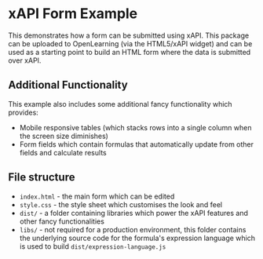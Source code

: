 # xAPI Form Example

This demonstrates how a form can be submitted using xAPI. This package can be uploaded to OpenLearning (via the HTML5/xAPI widget) and can be used as a starting point to build an HTML form where the data is submitted over xAPI.

## Additional Functionality

This example also includes some additional fancy functionality which provides:
 * Mobile responsive tables (which stacks rows into a single column when the screen size diminishes)
 * Form fields which contain formulas that automatically update from other fields and calculate results

## File structure
 * `index.html` - the main form which can be edited
 * `style.css`  - the style sheet which customises the look and feel
 * `dist/`      - a folder containing libraries which power the xAPI features and other fancy functionalities
 * `libs/`      - not required for a production environment, this folder contains the underlying source code for the formula's expression language which is used to build `dist/expression-language.js`

